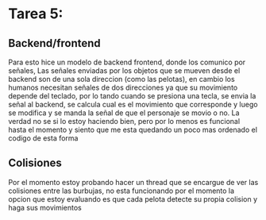 # Tarea 5: 

## Backend/frontend
Para esto hice un modelo de backend frontend, donde los comunico por señales, 
Las señales enviadas por los objetos que se mueven desde el backend son de una sola direccion (como las pelotas), en cambio los humanos necesitan señales de dos direcciones ya que su movimiento depende del teclado, por lo tando cuando se presiona una tecla, se envia la señal al backend, se calcula cual es el movimiento que corresponde y luego se modifica y se manda la señal de que el personaje se movio o no.
La verdad no se si lo estoy haciendo bien, pero por lo menos es funcional hasta el momento y siento que me esta quedando un poco mas ordenado el codigo de esta forma
## Colisiones
Por el momento estoy probando hacer un thread que se encargue de ver las colisiones entre las burbujas, no esta funcionando por el momento
la opcion que estoy evaluando es que cada pelota detecte su propia colision y haga sus movimientos